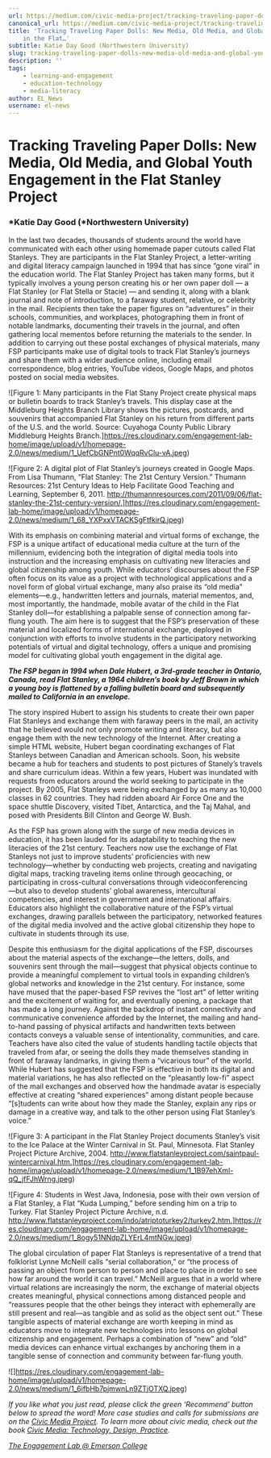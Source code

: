 ```yaml
---
url: https://medium.com/civic-media-project/tracking-traveling-paper-dolls-new-media-old-media-and-global-youth-engagement-in-the-flat-6ed4a8b78f9d
canonical_url: https://medium.com/civic-media-project/tracking-traveling-paper-dolls-new-media-old-media-and-global-youth-engagement-in-the-flat-6ed4a8b78f9d
title: 'Tracking Traveling Paper Dolls: New Media, Old Media, and Global Youth Engagement
    in the Flat…'
subtitle: Katie Day Good (Northwestern University)
slug: tracking-traveling-paper-dolls-new-media-old-media-and-global-youth-engagement-in-the-flat
description: ''
tags:
    - learning-and-engagement
    - education-technology
    - media-literacy
author: EL_News
username: el-news
---
```


# Tracking Traveling Paper Dolls: New Media, Old Media, and Global Youth Engagement in the Flat Stanley Project

### *Katie Day Good (*Northwestern University)

In the last two decades, thousands of students around the world have communicated with each other using homemade paper cutouts called Flat Stanleys. They are participants in the Flat Stanley Project, a letter-writing and digital literacy campaign launched in 1994 that has since “gone viral” in the education world. The Flat Stanley Project has taken many forms, but it typically involves a young person creating his or her own paper doll — a Flat Stanley (or Flat Stella or Stacie) — and sending it, along with a blank journal and note of introduction, to a faraway student, relative, or celebrity in the mail. Recipients then take the paper figures on “adventures” in their schools, communities, and workplaces, photographing them in front of notable landmarks, documenting their travels in the journal, and often gathering local mementos before returning the materials to the sender. In addition to carrying out these postal exchanges of physical materials, many FSP participants make use of digital tools to track Flat Stanley’s journeys and share them with a wider audience online, including email correspondence, blog entries, YouTube videos, Google Maps, and photos posted on social media websites.

![Figure 1: Many participants in the Flat Stany Project create physical maps or bulletin boards to track Stanley’s travels. This display case at the Middleburg Heights Branch Library shows the pictures, postcards, and souvenirs that accompanied Flat Stanley on his return from different parts of the U.S. and the world. Source: Cuyahoga County Public Library Middleburg Heights Branch.]https://res.cloudinary.com/engagement-lab-home/image/upload/v1/homepage-2.0/news/medium/1_UefCbGNPnt0WqqRvClu-vA.jpeg)

![Figure 2: A digital plot of Flat Stanley’s journeys created in Google Maps. From Lisa Thumann, “Flat Stanley: The 21st Century Version.” Thumann Resources: 21st Century Ideas to Help Facilitate Good Teaching and Learning, September 6, 2011. http://thumannresources.com/2011/09/06/flat-stanley-the-21st-century-version/.]https://res.cloudinary.com/engagement-lab-home/image/upload/v1/homepage-2.0/news/medium/1_68_YXPxxVTACKSgFtfkirQ.jpeg)

With its emphasis on combining material and virtual forms of exchange, the FSP is a unique artifact of educational media culture at the turn of the millennium, evidencing both the integration of digital media tools into instruction and the increasing emphasis on cultivating new literacies and global citizenship among youth. While educators’ discourses about the FSP often focus on its value as a project with technological applications and a novel form of global virtual exchange, many also praise its “old media” elements―e.g., handwritten letters and journals, material mementos, and, most importantly, the handmade, mobile avatar of the child in the Flat Stanley doll―for establishing a palpable sense of connection among far-flung youth. The aim here is to suggest that the FSP’s preservation of these material and localized forms of international exchange, deployed in conjunction with efforts to involve students in the participatory networking potentials of virtual and digital technology, offers a unique and promising model for cultivating global youth engagement in the digital age.

**_The FSP began in 1994 when Dale Hubert, a 3rd-grade teacher in Ontario, Canada, read Flat Stanley, a 1964 children’s book by Jeff Brown in which a young boy is flattened by a falling bulletin board and subsequently mailed to California in an envelope._**

The story inspired Hubert to assign his students to create their own paper Flat Stanleys and exchange them with faraway peers in the mail, an activity that he believed would not only promote writing and literacy, but also engage them with the new technology of the Internet. After creating a simple HTML website, Hubert began coordinating exchanges of Flat Stanleys between Canadian and American schools. Soon, his website became a hub for teachers and students to post pictures of Stanely’s travels and share curriculum ideas. Within a few years, Hubert was inundated with requests from educators around the world seeking to participate in the project. By 2005, Flat Stanleys were being exchanged by as many as 10,000 classes in 62 countries. They had ridden aboard Air Force One and the space shuttle Discovery, visited Tibet, Antarctica, and the Taj Mahal, and posed with Presidents Bill Clinton and George W. Bush.

As the FSP has grown along with the surge of new media devices in education, it has been lauded for its adaptability to teaching the new literacies of the 21st century. Teachers now use the exchange of Flat Stanleys not just to improve students’ proficiencies with new technology―whether by conducting web projects, creating and navigating digital maps, tracking traveling items online through geocaching, or participating in cross-cultural conversations through videoconferencing ―but also to develop students’ global awareness, intercultural competencies, and interest in government and international affairs. Educators also highlight the collaborative nature of the FSP’s virtual exchanges, drawing parallels between the participatory, networked features of the digital media involved and the active global citizenship they hope to cultivate in students through its use.

Despite this enthusiasm for the digital applications of the FSP, discourses about the material aspects of the exchange―the letters, dolls, and souvenirs sent through the mail―suggest that physical objects continue to provide a meaningful complement to virtual tools in expanding children’s global networks and knowledge in the 21st century. For instance, some have mused that the paper-based FSP revives the “lost art” of letter writing and the excitement of waiting for, and eventually opening, a package that has made a long journey. Against the backdrop of instant connectivity and communicative convenience afforded by the Internet, the mailing and hand-to-hand passing of physical artifacts and handwritten texts between contacts conveys a valuable sense of intentionality, communities, and care. Teachers have also cited the value of students handling tactile objects that traveled from afar, or seeing the dolls they made themselves standing in front of faraway landmarks, in giving them a “vicarious tour” of the world. While Hubert has suggested that the FSP is effective in both its digital and material variations, he has also reflected on the “pleasantly low-fi” aspect of the mail exchanges and observed how the handmade avatar is especially effective at creating “shared experiences” among distant people because “[s]tudents can write about how they made the Stanley, explain any rips or damage in a creative way, and talk to the other person using Flat Stanley’s voice.”

![Figure 3: A participant in the Flat Stanley Project documents Stanley’s visit to the Ice Palace at the Winter Carnival in St. Paul, Minnesota. Flat Stanley Project Picture Archive, 2004. http://www.flatstanleyproject.com/saintpaul-wintercarnival.htm.]https://res.cloudinary.com/engagement-lab-home/image/upload/v1/homepage-2.0/news/medium/1_1B97ehXml-qQ_jfFJhWrng.jpeg)

![Figure 4: Students in West Java, Indonesia, pose with their own version of a Flat Stanley, a Flat “Kuda Lumping,” before sending him on a trip to Turkey. Flat Stanley Project Picture Archive, n.d. http://www.flatstanleyproject.com/indo/atriptoturkey2/turkey2.htm.]https://res.cloudinary.com/engagement-lab-home/image/upload/v1/homepage-2.0/news/medium/1_8ogy51NNdpZLYErL4mtNGw.jpeg)

The global circulation of paper Flat Stanleys is representative of a trend that folklorist Lynne McNeill calls “serial collaboration,” or “the process of passing an object from person to person and place to place in order to see how far around the world it can travel.” McNeill argues that in a world where virtual relations are increasingly the norm, the exchange of material objects creates meaningful, physical connections among distanced people and “reassures people that the other beings they interact with ephemerally are still present and real―as tangible and as solid as the object sent out.” These tangible aspects of material exchange are worth keeping in mind as educators move to integrate new technologies into lessons on global citizenship and engagement. Perhaps a combination of “new” and “old” media devices can enhance virtual exchanges by anchoring them in a tangible sense of connection and community between far-flung youth.

![]https://res.cloudinary.com/engagement-lab-home/image/upload/v1/homepage-2.0/news/medium/1_6ifbHb7pjmwnLn9ZTjOTXQ.jpeg)

_If you like what you just read, please click the green ‘Recommend’ button below to spread the word! More case studies and calls for submissions are on the [Civic Media Project](http://www.civicmediaproject.com). To learn more about civic media, check out the book [Civic Media: Technology, Design, Practice](https://mitpress.mit.edu/books/civic-media)._

[_The Engagement Lab @ Emerson College_](http://elab.emerson.edu)
